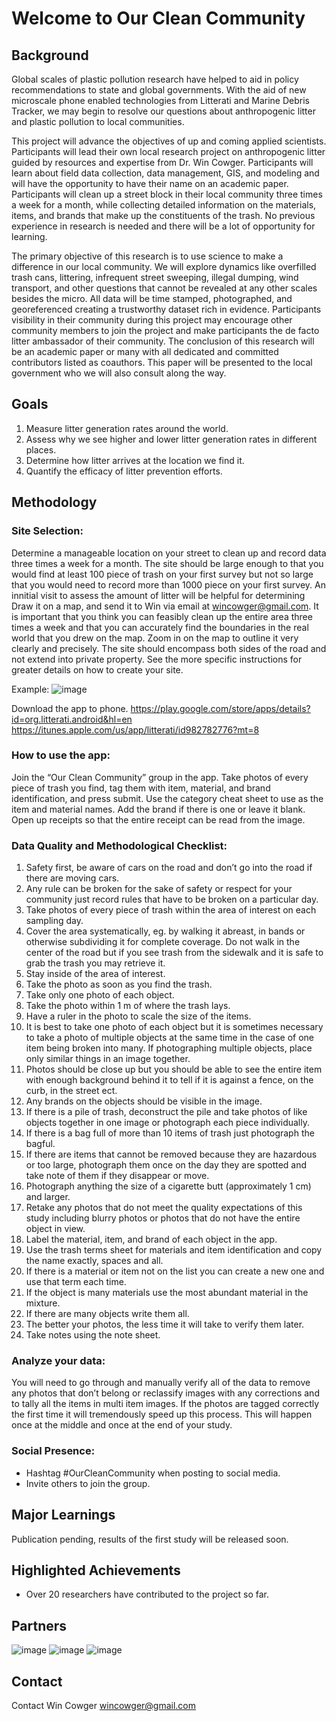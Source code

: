 # Welcome to Our Clean Community

## Background
Global scales of plastic pollution research have helped to aid in policy recommendations to state and global governments. With the aid of new microscale phone enabled technologies from Litterati and Marine Debris Tracker, we may begin to resolve our questions about anthropogenic litter and plastic pollution to local communities. 

This project will advance the objectives of up and coming applied scientists. Participants will lead their own local research project on anthropogenic litter guided by resources and expertise from Dr. Win Cowger. Participants will learn about field data collection, data management, GIS, and modeling and will have the opportunity to have their name on an academic paper. Participants will clean up a street block in their local community three times a week for a month, while collecting detailed information on the materials, items, and brands that make up the constituents of the trash. No previous experience in research is needed and there will be a lot of opportunity for learning. 

The primary objective of this research is to use science to make a difference in our local community. We will explore dynamics like overfilled trash cans, littering, infrequent street sweeping, illegal dumping, wind transport, and other questions that cannot be revealed at any other scales besides the micro. All data will be time stamped, photographed, and georeferenced creating a trustworthy dataset rich in evidence. Participants visibility in their community during this project may encourage other community members to join the project and make participants the de facto litter ambassador of their community. The conclusion of this research will be an academic paper or many with all dedicated and committed contributors listed as coauthors. This paper will be presented to the local government who we will also consult along the way. 

## Goals
1. Measure litter generation rates around the world. 
2. Assess why we see higher and lower litter generation rates in different places. 
3. Determine how litter arrives at the location we find it. 
4. Quantify the efficacy of litter prevention efforts. 

## Methodology
### Site Selection:

Determine a manageable location on your street to clean up and record data three times a week for a month. The site should be large enough to that you would find at least 100 piece of trash on your first survey but not so large that you would need to record more than 1000 piece on your first survey. An innitial visit to assess the amount of litter will be helpful for determining  Draw it on a map, and send it to Win via email at wincowger@gmail.com. It is important that you think you can feasibly clean up the entire area three times a week and that you can accurately find the boundaries in the real world that you drew on the map. Zoom in on the map to outline it very clearly and precisely. The site should encompass both sides of the road and not extend into private property. See the more specific instructions for greater details on how to create your site.

Example:
![image](https://user-images.githubusercontent.com/26821843/136639726-50feba9e-5096-41b2-8a5d-a9b510b868d5.png)


Download the app to phone. 
https://play.google.com/store/apps/details?id=org.litterati.android&hl=en
https://itunes.apple.com/us/app/litterati/id982782776?mt=8


### How to use the app:
Join the “Our Clean Community” group in the app. Take photos of every piece of trash you find, tag them with item, material, and brand identification, and press submit. Use the category cheat sheet to use as the item and material names. Add the brand if there is one or leave it blank. Open up receipts so that the entire receipt can be read from the image.


### Data Quality and Methodological  Checklist: 
1. Safety first, be aware of cars on the road and don’t go into the road if there are moving cars.
2. Any rule can be broken for the sake of safety or respect for your community just record rules that have to be broken on a particular day.
3. Take photos of every piece of trash within the area of interest on each sampling day.
4. Cover the area systematically, eg. by walking it abreast, in bands or otherwise subdividing it for complete coverage. Do not walk in the center of the road but if you see trash from the sidewalk and it is safe to grab the trash you may retrieve it.
5. Stay inside of the area of interest.
6. Take the photo as soon as you find the trash.
7. Take only one photo of each object.
8. Take the photo within 1 m of where the trash lays.
9. Have a ruler in the photo to scale the size of the items. 
10. It is best to take one photo of each object but it is sometimes necessary to take a photo of multiple objects at the same time in the case of one item being broken into many. If photographing multiple objects, place only similar things in an image together.
11. Photos should be close up but you should be able to see the entire item with enough background behind it to tell if it is against a fence, on the curb, in the street ect.
12. Any brands on the objects should be visible in the image.
13. If there is a pile of trash, deconstruct the pile and take photos of like objects together in one image or photograph each piece individually.
14. If there is a bag full of more than 10 items of trash just photograph the bagful. 
15. If there are items that cannot be removed because they are hazardous or too large, photograph them once on the day they are spotted and take note of them if they disappear or move. 
16. Photograph anything the size of a cigarette butt (approximately 1 cm) and larger.
17. Retake any photos that do not meet the quality expectations of this study including blurry photos or photos that do not have the entire object in view. 
18. Label the material, item, and brand of each object in the app. 
19. Use the trash terms sheet for materials and item identification and copy the name exactly, spaces and all. 
20. If there is a material or item not on the list you can create a new one and use that term each time.
21. If the object is many materials use the most abundant material in the mixture.
22. If there are many objects write them all.
23. The better your photos, the less time it will take to verify them later.
24. Take notes using the note sheet.

### Analyze your data:

You will need to go through and manually verify all of the data to remove any photos that don’t belong or reclassify images with any corrections and to tally all the items in multi item images. If the photos are tagged correctly the first time it will tremendously speed up this process. This will happen once at the middle and once at the end of your study. 

### Social Presence:

- Hashtag #OurCleanCommunity when posting to social media. 
- Invite others to join the group.

## Major Learnings
Publication pending, results of the first study will be released soon. 

## Highlighted Achievements
- Over 20 researchers have contributed to the project so far. 

## Partners
![image](https://user-images.githubusercontent.com/26821843/136639629-98e3374a-5101-43a1-91d4-a95e46d125fe.png)
![image](https://user-images.githubusercontent.com/26821843/136639000-191ff00d-603f-4363-87d8-bfd2180558ea.png)
![image](https://user-images.githubusercontent.com/26821843/136639598-15db300d-51fc-4a5c-832d-9ea47b18639f.png)


## Contact
Contact Win Cowger <wincowger@gmail.com>
